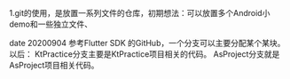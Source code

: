 
1.git的使用，是放置一系列文件的仓库，初期想法：可以放置多个Android小demo和一些独立文件、


date 20200904
参考Flutter SDK 的GitHub，一个分支可以主要分配某个某块。以后：
KtPractice分支主要是KtPractice项目相关的代码。
AsProject分支就是AsProject项目相关代码。


